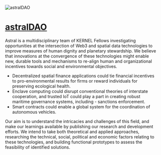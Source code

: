 ![astralDAO](https://github.com/astralDAO/overview/blob/master/brand-identity/Transparent-Logo-Only-Astral.png?raw=true)

# [astralDAO](https://astraldao.org/)

Astral is a multidisciplinary team of KERNEL Fellows investigating opportunities at the intersection of Web3 and spatial data technologies to improve measures of human dignity and planetary stewardship. We believe that innovations at the convergence of these technologies might enable new, durable tools and mechanisms to re-align human and organizational incentives towards social and environmental objectives.

- Decentralized spatial finance applications could tie financial incentives to pro-environmental results for firms or reward individuals for preserving ecological health.
- Enclave computing could disrupt conventional theories of interstate cooperation, and trusted IoT could play a part in creating robust maritime governance systems, including - sanctions enforcement.
- Smart contracts could enable a global system for the coordination of autonomous vehicles.

Our aim is to understand the intricacies and challenges of this field, and make our learnings available by publishing our research and development efforts. We intend to take both theoretical and applied approaches, researching the technical, social, political and economic factors relating to these technologies, and building functional prototypes to assess the feasibility of identified solutions.

